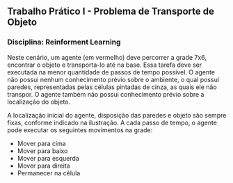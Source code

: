 ## Trabalho Prático I - Problema de Transporte de Objeto

### Disciplina: Reinforment Learning

Neste cenário, um agente (em vermelho) deve percorrer a grade 7x6, encontrar o objeto e transporta-lo até na base. Essa tarefa deve ser executada na menor quantidade de passos de tempo possível. O agente não possui nenhum conhecimento prévio sobre o ambiente, o qual possui paredes, representadas pelas células pintadas de cinza, as quais ele não transpor. O agente também não possui conhecimento prévio sobre a localização do objeto.
 
A localização inicial do agente, disposição das paredes e objeto são sempre fixas, conforme indicado na ilustração. A cada passo de tempo, o agente pode executar os seguintes movimentos na grade:

- Mover para cima
- Mover para baixo
- Mover para esquerda
- Mover para direita
- Permanecer na célula
